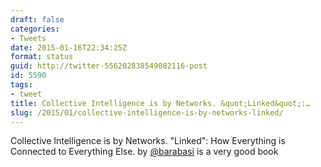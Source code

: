 ```yaml
---
draft: false
categories:
- Tweets
date: 2015-01-16T22:34:25Z
format: status
guid: http://twitter-556202838549082116-post
id: 5590
tags:
- tweet
title: Collective Intelligence is by Networks. &quot;Linked&quot;:…
slug: /2015/01/collective-intelligence-is-by-networks-linked/
---
```


Collective Intelligence is by Networks. "Linked": How Everything is Connected to Everything Else. by [@barabasi](http://twitter.com/barabasi) is a very good book